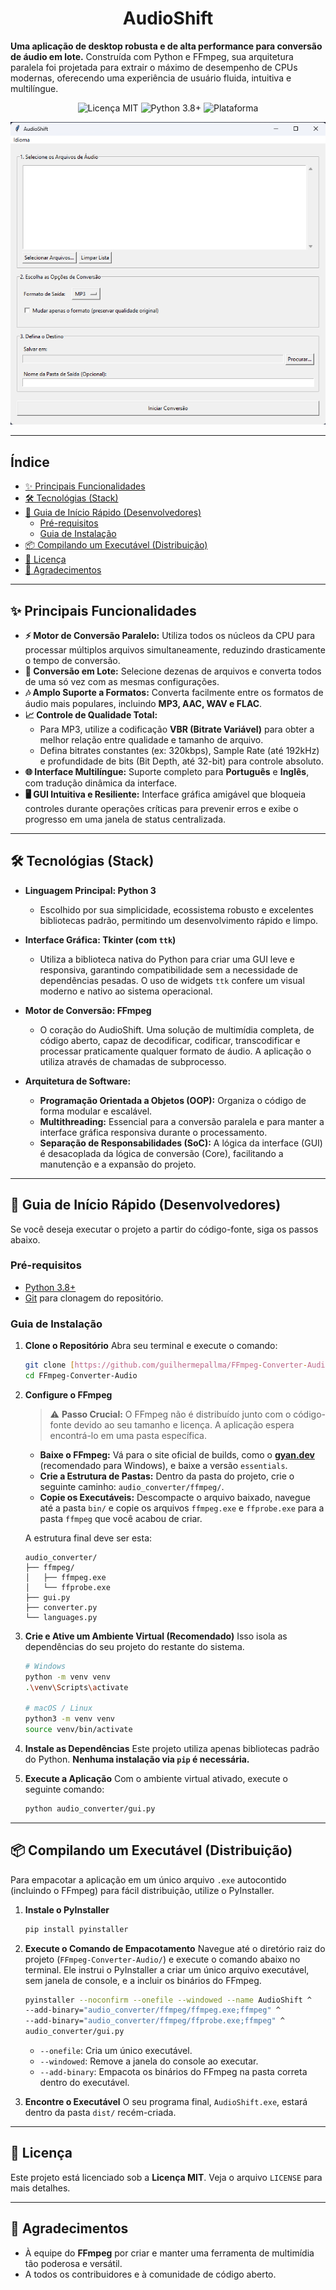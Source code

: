 <h1 align="center">
  AudioShift
</h1>
  <strong>Uma aplicação de desktop robusta e de alta performance para conversão de áudio em lote.</strong>
  Construída com Python e FFmpeg, sua arquitetura paralela foi projetada para extrair o máximo de desempenho de CPUs modernas, oferecendo uma experiência de usuário fluida, intuitiva e multilíngue.

<p align="center">
  <img alt="Licença MIT" src="https://img.shields.io/badge/license-MIT-blue.svg">
  <img alt="Python 3.8+" src="https://img.shields.io/badge/python-3.8+-blue.svg">
  <img alt="Plataforma" src="https://img.shields.io/badge/platform-Windows-lightgrey.svg">
</p>

<p align="center">
  <img src="https://raw.githubusercontent.com/guilhermepallma/FFmpeg-Converter-Audio/refs/heads/main/images/audioshift%20interface.png" alt="AudioShift Banner">
</p>

---

## Índice

- [✨ Principais Funcionalidades](#-principais-funcionalidades)
- [🛠️ Tecnológias (Stack)](#-tecnológias-(stack))
- [🚀 Guia de Início Rápido (Desenvolvedores)](#-guia-de-início-rápido-desenvolvedores)
  - [Pré-requisitos](#pré-requisitos)
  - [Guia de Instalação](#guia-de-instalação)
- [📦 Compilando um Executável (Distribuição)](#-compilando-um-executável-distribuição)
- [📄 Licença](#-licença)
- [🙏 Agradecimentos](#-agradecimentos)

---

## ✨ Principais Funcionalidades

* **⚡ Motor de Conversão Paralelo:** Utiliza todos os núcleos da CPU para processar múltiplos arquivos simultaneamente, reduzindo drasticamente o tempo de conversão.
* **📂 Conversão em Lote:** Selecione dezenas de arquivos e converta todos de uma só vez com as mesmas configurações.
* **🎶 Amplo Suporte a Formatos:** Converta facilmente entre os formatos de áudio mais populares, incluindo **MP3, AAC, WAV e FLAC**.
* **📈 Controle de Qualidade Total:**
    * Para MP3, utilize a codificação **VBR (Bitrate Variável)** para obter a melhor relação entre qualidade e tamanho de arquivo.
    * Defina bitrates constantes (ex: 320kbps), Sample Rate (até 192kHz) e profundidade de bits (Bit Depth, até 32-bit) para controle absoluto.
* **🌐 Interface Multilíngue:** Suporte completo para **Português** e **Inglês**, com tradução dinâmica da interface.
* **🖥️ GUI Intuitiva e Resiliente:** Interface gráfica amigável que bloqueia controles durante operações críticas para prevenir erros e exibe o progresso em uma janela de status centralizada.

---

## 🛠️ Tecnológias (Stack)

* **Linguagem Principal: Python 3**
    * Escolhido por sua simplicidade, ecossistema robusto e excelentes bibliotecas padrão, permitindo um desenvolvimento rápido e limpo.

* **Interface Gráfica: Tkinter (com `ttk`)**
    * Utiliza a biblioteca nativa do Python para criar uma GUI leve e responsiva, garantindo compatibilidade sem a necessidade de dependências pesadas. O uso de widgets `ttk` confere um visual moderno e nativo ao sistema operacional.

* **Motor de Conversão: FFmpeg**
    * O coração do AudioShift. Uma solução de multimídia completa, de código aberto, capaz de decodificar, codificar, transcodificar e processar praticamente qualquer formato de áudio. A aplicação o utiliza através de chamadas de subprocesso.

* **Arquitetura de Software:**
    * **Programação Orientada a Objetos (OOP):** Organiza o código de forma modular e escalável.
    * **Multithreading:** Essencial para a conversão paralela e para manter a interface gráfica responsiva durante o processamento.
    * **Separação de Responsabilidades (SoC):** A lógica da interface (GUI) é desacoplada da lógica de conversão (Core), facilitando a manutenção e a expansão do projeto.

---

## 🚀 Guia de Início Rápido (Desenvolvedores)

Se você deseja executar o projeto a partir do código-fonte, siga os passos abaixo.

### Pré-requisitos

* [Python 3.8+](https://www.python.org/downloads/)
* [Git](https://git-scm.com/) para clonagem do repositório.

### Guia de Instalação

1.  **Clone o Repositório**
    Abra seu terminal e execute o comando:
    ```bash
    git clone [https://github.com/guilhermepallma/FFmpeg-Converter-Audio.git](https://github.com/guilhermepallma/FFmpeg-Converter-Audio.git)
    cd FFmpeg-Converter-Audio
    ```

2.  **Configure o FFmpeg**

    > ⚠️ **Passo Crucial:** O FFmpeg não é distribuído junto com o código-fonte devido ao seu tamanho e licença. A aplicação espera encontrá-lo em uma pasta específica.

    * **Baixe o FFmpeg:** Vá para o site oficial de builds, como o [**gyan.dev**](https://www.gyan.dev/ffmpeg/builds/) (recomendado para Windows), e baixe a versão `essentials`.
    * **Crie a Estrutura de Pastas:** Dentro da pasta do projeto, crie o seguinte caminho: `audio_converter/ffmpeg/`.
    * **Copie os Executáveis:** Descompacte o arquivo baixado, navegue até a pasta `bin/` e copie os arquivos `ffmpeg.exe` e `ffprobe.exe` para a pasta `ffmpeg` que você acabou de criar.

    A estrutura final deve ser esta:
    ```
    audio_converter/
    ├── ffmpeg/
    │   ├── ffmpeg.exe
    │   └── ffprobe.exe
    ├── gui.py
    ├── converter.py
    └── languages.py
    ```

3.  **Crie e Ative um Ambiente Virtual (Recomendado)**
    Isso isola as dependências do seu projeto do restante do sistema.
    ```bash
    # Windows
    python -m venv venv
    .\venv\Scripts\activate

    # macOS / Linux
    python3 -m venv venv
    source venv/bin/activate
    ```

4.  **Instale as Dependências**
    Este projeto utiliza apenas bibliotecas padrão do Python. **Nenhuma instalação via `pip` é necessária.**

5.  **Execute a Aplicação**
    Com o ambiente virtual ativado, execute o seguinte comando:
    ```bash
    python audio_converter/gui.py
    ```

---

## 📦 Compilando um Executável (Distribuição)

Para empacotar a aplicação em um único arquivo `.exe` autocontido (incluindo o FFmpeg) para fácil distribuição, utilize o PyInstaller.

1.  **Instale o PyInstaller**
    ```bash
    pip install pyinstaller
    ```

2.  **Execute o Comando de Empacotamento**
    Navegue até o diretório raiz do projeto (`FFmpeg-Converter-Audio/`) e execute o comando abaixo no terminal. Ele instrui o PyInstaller a criar um único arquivo executável, sem janela de console, e a incluir os binários do FFmpeg.

    ```bash
    pyinstaller --noconfirm --onefile --windowed --name AudioShift ^
    --add-binary="audio_converter/ffmpeg/ffmpeg.exe;ffmpeg" ^
    --add-binary="audio_converter/ffmpeg/ffprobe.exe;ffmpeg" ^
    audio_converter/gui.py
    ```
    * `--onefile`: Cria um único executável.
    * `--windowed`: Remove a janela do console ao executar.
    * `--add-binary`: Empacota os binários do FFmpeg na pasta correta dentro do executável.

3.  **Encontre o Executável**
    O seu programa final, `AudioShift.exe`, estará dentro da pasta `dist/` recém-criada.

---

## 📄 Licença

Este projeto está licenciado sob a **Licença MIT**. Veja o arquivo `LICENSE` para mais detalhes.

---

## 🙏 Agradecimentos

* À equipe do **FFmpeg** por criar e manter uma ferramenta de multimídia tão poderosa e versátil.
* A todos os contribuidores e à comunidade de código aberto.
